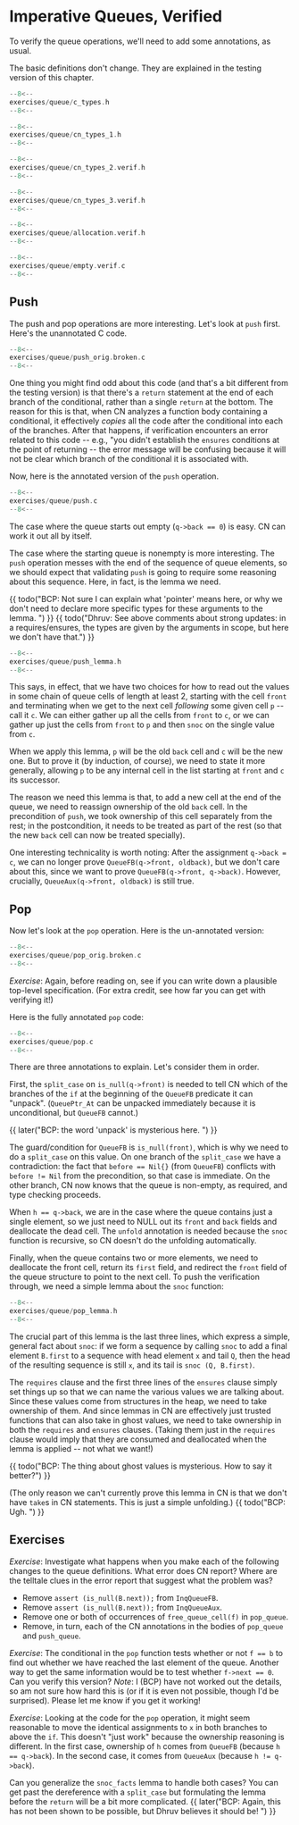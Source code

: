 # Imperative Queues, Verified

To verify the queue operations, we'll need to add some annotations,
as usual.

The basic definitions don't change.  They are explained in the
testing version of this chapter.

```c title="exercises/queue/c_types.h"
--8<--
exercises/queue/c_types.h
--8<--
```

```c title="exercises/queue/cn_types_1.h"
--8<--
exercises/queue/cn_types_1.h
--8<--
```

```c title="exercises/queue/cn_types_2.verif.h"
--8<--
exercises/queue/cn_types_2.verif.h
--8<--
```

```c title="exercises/queue/cn_types_3.verif.h"
--8<--
exercises/queue/cn_types_3.verif.h
--8<--
```

```c title="exercises/queue/allocation.verif.h"
--8<--
exercises/queue/allocation.verif.h
--8<--
```

```c title="exercises/queue/empty.verif.c"
--8<--
exercises/queue/empty.verif.c
--8<--
```

## Push

The push and pop operations are more interesting. Let's look at `push`
first.  Here's the unannotated C code.

```c title="exercises/queue/push_orig.broken.c"
--8<--
exercises/queue/push_orig.broken.c
--8<--
```

One thing you might find odd about this code (and that's a bit
different from the testing version) is that there's a `return`
statement at the end of each branch of the conditional, rather than a
single `return` at the bottom. The reason for this is that, when CN
analyzes a function body containing a conditional, it effectively
_copies_ all the code after the conditional into each of the
branches. After that happens, if verification encounters an error
related to this code -- e.g., "you didn't establish the `ensures`
conditions at the point of returning -- the error message will be
confusing because it will not be clear which branch of the conditional
it is associated with.

Now, here is the annotated version of the `push` operation.

```c title="exercises/queue/push.c"
--8<--
exercises/queue/push.c
--8<--
```

The case where the queue starts out empty (`q->back == 0`) is easy.
CN can work it out all by itself.

The case where the starting queue is nonempty is more interesting.
The `push` operation messes with the end of the sequence of queue
elements, so we should expect that validating `push` is going to
require some reasoning about this sequence. Here, in fact, is the
lemma we need.

{{ todo("BCP: Not sure I can explain what 'pointer' means here, or why we don't need to declare more specific types for these arguments to the lemma. ") }}
{{ todo("Dhruv: See above comments about strong updates: in a requires/ensures, the types are given by the arguments in scope, but here we don't have that.") }}

```c title="exercises/queue/push_lemma.h"
--8<--
exercises/queue/push_lemma.h
--8<--
```

This says, in effect, that we have two choices for how to read out the
values in some chain of queue cells of length at least 2, starting
with the cell `front` and terminating when we get to the next cell
_following_ some given cell `p` -- call it `c`. We can either
gather up all the cells from `front` to `c`, or we can gather up
just the cells from `front` to `p` and then `snoc` on the single
value from `c`.

When we apply this lemma, `p` will be the old `back` cell and
`c` will be the new one. But to prove it (by induction, of course),
we need to state it more generally, allowing `p` to be any internal
cell in the list starting at `front` and `c` its successor.

The reason we need this lemma is that, to add a new cell at the end of
the queue, we need to reassign ownership of the old `back` cell.
In the precondition of `push`, we took ownership of this cell
separately from the rest; in the postcondition, it needs to be treated
as part of the rest (so that the new `back` cell can now be treated
specially).

One interesting technicality is worth noting: After the assignment
`q->back = c`, we can no longer prove `QueueFB(q->front,
oldback)`, but we don't care about this, since we want to prove
`QueueFB(q->front, q->back)`. However, crucially,
`QueueAux(q->front, oldback)` is still true.

## Pop

Now let's look at the `pop` operation. Here is the un-annotated
version:

```c title="exercises/queue/pop_orig.broken.c"
--8<--
exercises/queue/pop_orig.broken.c
--8<--
```

_Exercise_: Again, before reading on, see if you can write down a
plausible top-level specification. (For extra credit, see how far you
can get with verifying it!)

Here is the fully annotated `pop` code:

```c title="exercises/queue/pop.c"
--8<--
exercises/queue/pop.c
--8<--
```

There are three annotations to explain. Let's consider them in order.

First, the `split_case` on `is_null(q->front)` is needed to tell
CN which of the branches of the `if` at the beginning of the
`QueueFB` predicate it can "unpack". (`QueuePtr_At` can be
unpacked immediately because it is unconditional, but `QueueFB`
cannot.)

{{ later("BCP: the word 'unpack' is mysterious here. ") }}

The guard/condition for `QueueFB` is `is_null(front)`, which is
why we need to do a `split_case` on this value. On one branch of the
`split_case` we have a contradiction: the fact that `before ==
Nil{}` (from `QueueFB`) conflicts with `before != Nil`
from the precondition, so that case is immediate. On the other
branch, CN now knows that the queue is non-empty, as required, and type
checking proceeds.

When `h == q->back`, we are in the case where the queue contains
just a single element, so we just need to NULL out its `front` and
`back` fields and deallocate the dead cell. The `unfold`
annotation is needed because the `snoc` function is recursive, so CN
doesn't do the unfolding automatically.

Finally, when the queue contains two or more elements, we need to
deallocate the front cell, return its `first` field, and redirect
the `front` field of the queue structure to point to the next cell.
To push the verification through, we need a simple lemma about the
`snoc` function:

```c title="exercises/queue/pop_lemma.h"
--8<--
exercises/queue/pop_lemma.h
--8<--
```

The crucial part of this lemma is the last three lines, which express
a simple, general fact about `snoc`:
if we form a sequence by calling `snoc` to add a final element
`B.first` to a sequence with head element `x` and tail `Q`, then the
head of the resulting sequence is still `x`, and its tail is `snoc
(Q, B.first)`.

The `requires` clause and the first three lines of the `ensures`
clause simply set things up so that we can name the various values we
are talking about. Since these values come from structures in the
heap, we need to take ownership of them. And since lemmas in CN are
effectively just trusted functions that can also take in ghost values,
we need to take ownership in both the `requires` and `ensures`
clauses. (Taking them just in the `requires` clause would imply
that they are consumed and deallocated when the lemma is applied --
not what we want!)

{{ todo("BCP: The thing about ghost values is mysterious.  How to say it better?") }}

(The only reason we can't currently prove this lemma in CN is that we
don't have `take`s in CN statements.  This is just a simple
unfolding.)  {{ todo("BCP: Ugh. ") }}

## Exercises

_Exercise_:
Investigate what happens when you make each of the following changes
to the queue definitions. What error does CN report? Where are the
telltale clues in the error report that suggest what the problem was?

- Remove `assert (is_null(B.next));` from `InqQueueFB`.
- Remove `assert (is_null(B.next));` from `InqQueueAux`.
- Remove one or both of occurrences of `free_queue_cell(f)` in
  `pop_queue`.
- Remove, in turn, each of the CN annotations in the bodies of
  `pop_queue` and `push_queue`.

_Exercise_: The conditional in the `pop` function tests whether or
not `f == b` to find out whether we have reached the last element of
the queue. Another way to get the same information would be to test
whether `f->next == 0`. Can you verify this version?
_Note_: I (BCP) have not worked out the details, so am not sure how hard
this is (or if it is even not possible, though I'd be surprised).
Please let me know if you get it working!

_Exercise_: Looking at the code for the `pop` operation,
it might seem reasonable to move the identical assignments to `x` in both
branches to above the `if`. This doesn't "just work" because the
ownership reasoning is different. In the first case, ownership of
`h` comes from `QueueFB` (because `h == q->back`). In the
second case, it comes from `QueueAux` (because `h !=
q->back`).

Can you generalize the `snoc_facts` lemma to handle both cases? You
can get past the dereference with a `split_case` but formulating the
lemma before the `return` will be a bit more complicated.
{{ later("BCP: Again, this has not been shown to be
possible, but Dhruv believes it should be!  ") }}
